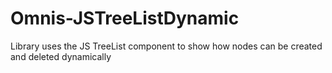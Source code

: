 # Omnis-JSTreeListDynamic
Library uses the JS TreeList component to show how nodes can be created and deleted dynamically
